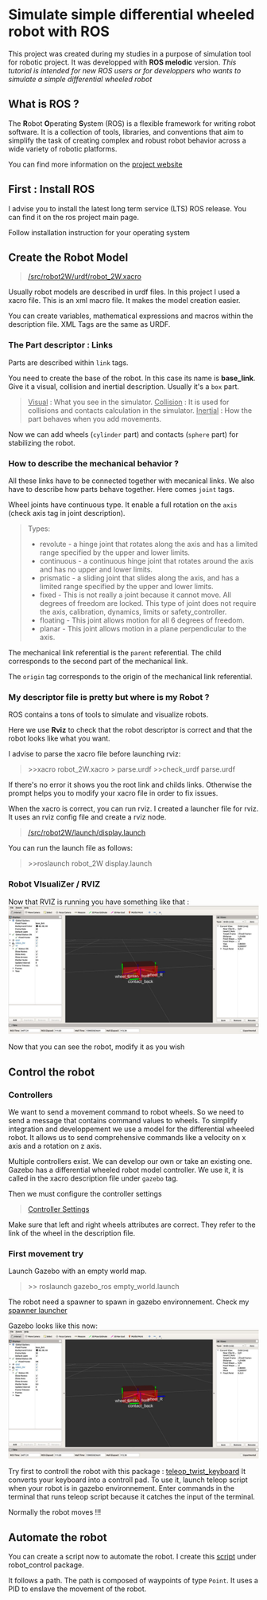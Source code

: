 # Simulate simple differential wheeled robot with ROS
This project was created during my studies in a purpose of simulation tool for robotic project. It was developped with **ROS melodic** version.
*This tutorial is intended for new ROS users or for developpers who wants to simulate a simple differential wheeled robot*
## What is ROS ?
The **R**obot **O**perating **S**ystem (ROS) is a flexible framework for writing robot software. It is a collection of tools, libraries, and conventions that aim to simplify the task of creating complex and robust robot behavior across a wide variety of robotic platforms.

You can find more information on the [project website](https://www.ros.org/about-ros/)

## First : Install ROS
I advise you to install the latest long term service (LTS) ROS release. You can find it on the ros project main page.

Follow installation instruction for your operating system

## Create the Robot Model
>[/src/robot2W/urdf/robot_2W.xacro](https://github.com/Vankcee/cdfr_ros/blob/master/ros_ws/src/robot_2W/urdf/robot_2W.xacro)

Usually robot models are described in urdf files. In this project I used a xacro file. This is an xml macro file. It makes the model creation easier.

You can create variables, mathematical expressions and macros within the description file. XML Tags are the same as URDF.

### The Part descriptor : Links
Parts are described within `link` tags.

You need to create the base of the robot. In this case its name is **base_link**. Give it a visual, collision and inertial description. Usually it's a `box` part.

><ins>Visual</ins> : What you see in the simulator.
<ins>Collision</ins> : It is used for collisions and contacts calculation in the simulator.
<ins>Inertial</ins> : How the part behaves when you add movements.

Now we can add wheels (`cylinder` part) and contacts (`sphere` part) for stabilizing the robot.

### How to describe the mechanical behavior ?

All these links have to be connected together with mecanical links. We also have to describe how parts behave together. Here comes `joint` tags.

Wheel joints have continuous type. It enable a full rotation on the `axis` (check axis tag in joint description).

>Types:
>-   revolute - a hinge joint that rotates along the axis and has a limited range specified by the upper and lower limits.
>-   continuous - a continuous hinge joint that rotates around the axis and has no upper and lower limits.
>-   prismatic - a sliding joint that slides along the axis, and has a limited range specified by the upper and lower limits.
>-   fixed - This is not really a joint because it cannot move. All degrees of freedom are locked. This type of joint does not require the axis, calibration, dynamics, limits or safety_controller.
>-   floating - This joint allows motion for all 6 degrees of freedom.
>-   planar - This joint allows motion in a plane perpendicular to the axis.

The mechanical link referential is the `parent` referential. The child corresponds to the second part of the mechanical link.

The `origin` tag corresponds to the origin of the mechanical link referential.

### My descriptor file is pretty but where is my Robot ?

ROS contains a tons of tools to simulate and visualize robots.

Here we use **Rviz** to check that the robot descriptor is correct and that the robot looks like what you want.

I advise to parse the xacro file before launching rviz:
> \>>xacro robot_2W.xacro > parse.urdf
> \>>check_urdf parse.urdf

If there's no error it shows you the root link and childs links. Otherwise the prompt helps you to modify your xacro file in order to fix issues.

When the xacro is correct, you can run rviz. I created a launcher file for rviz. It uses an rviz config file and create a rviz node.
> [/src/robot2W/launch/display.launch](https://github.com/Vankcee/cdfr_ros/blob/master/ros_ws/src/robot_2W/launch/display.launch)

You can run the launch file as follows:
> \>>roslaunch robot_2W display.launch

### Robot VIsualiZer / RVIZ
Now that RVIZ is running you have something like that :
![RVIZ Main screen with robot](https://github.com/Vankcee/cdfr_ros/blob/master/img/RVIZ_main.jpg)

Now that you can see the robot, modify it as you wish
## Control the robot
### Controllers
We want to send a movement command to robot wheels. So we need to send a message that contains command values to wheels. To simplify integration and developpement we use a model for the differential wheeled robot. It allows us to send comprehensive commands like a velocity on x axis and a rotation on z axis.

Multiple controllers exist. We can develop our own or take an existing one. Gazebo has a differential wheeled robot model controller. We use it, it is called in the xacro description file under `gazebo` tag.

Then we must configure the controller settings
> [Controller Settings](https://github.com/Vankcee/cdfr_ros/blob/master/ros_ws/src/robot_2W/config/diff_drive_2W.yaml)

Make sure that left and right wheels attributes are correct. They refer to the link of the wheel in the description file.

### First movement try
Launch Gazebo with an empty world map.
> \>> roslaunch gazebo_ros empty_world.launch

The robot need a spawner to spawn in gazebo environnement. Check my [spawner launcher](https://github.com/Vankcee/cdfr_ros/blob/master/ros_ws/src/robot_2W/launch/spawn.launch)

Gazebo looks like this now:
![Gazebo with a robot on the middle](https://github.com/Vankcee/cdfr_ros/blob/robot_control/img/RVIZ_main.jpg)

Try first to controll the robot with this package : [teleop_twist_keyboard](http://wiki.ros.org/teleop_twist_keyboard)
It converts your keyboard into a controll pad. To use it, launch teleop script when your robot is in gazebo environnement. Enter commands in the terminal that runs teleop script because it catches the input of the terminal.

Normally the robot moves !!!

## Automate the robot

You can create a script now to automate the robot.
I create this [script](https://github.com/Vankcee/cdfr_ros/blob/robot_control/ros_ws/src/robot_control/controller.py) under robot_control package.

It follows a path. The path is composed of waypoints of type `Point`.
It uses a PID to enslave the movement of the robot.
